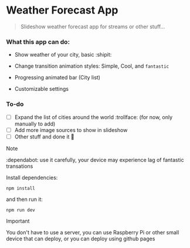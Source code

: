 # Weather Forecast App
> Slideshow weather forecast app for streams or other stuff...

### What this app can do:
* Show weather of your city, basic :shipit:

* Change transition animation styles: Simple, Cool, and `fantastic`

* Progressing animated bar (City list)

* Customizable settings

### To-do
- [ ] Expand the list of cities around the world :trollface: (for now, only manually to add)
- [ ] Add more image sources to show in slideshow
- [ ] Other stuff and done it :tada:

> [!NOTE]
> :dependabot: use it carefully, your device may experience lag of fantastic transations 


Install dependencies:
```
npm install
```


and then run it:
```
npm run dev
```

> [!IMPORTANT]
> You don't have to use a server, you can use Raspberry Pi or other small device that can deploy, or you can deploy using github pages
